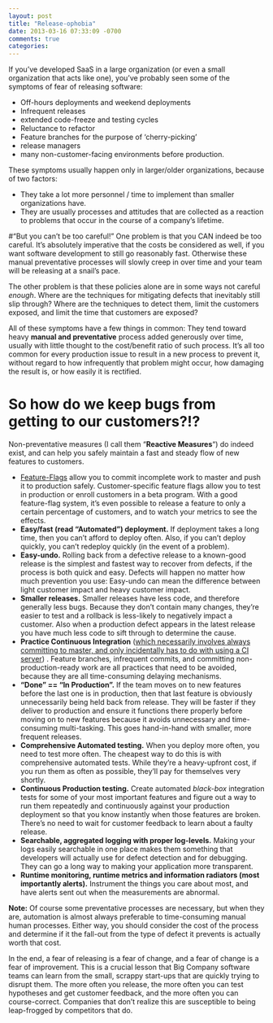 ```yaml
---
layout: post
title: "Release-ophobia"
date: 2013-03-16 07:33:09 -0700
comments: true
categories: 
---
```


If you’ve developed SaaS in a large organization (or even a small organization that acts like one), you’ve probably seen some of the symptoms of fear of releasing software:

* Off-hours deployments and weekend deployments
* Infrequent releases
* extended code-freeze and testing cycles
* Reluctance to refactor
* Feature branches for the purpose of ‘cherry-picking’
* release managers
* many non-customer-facing environments before production.

These symptoms usually happen only in larger/older organizations, because of two factors:

* They take a lot more personnel / time to implement than smaller organizations have.
* They are usually processes and attitudes that are collected as a reaction to problems that occur in the course of a company’s lifetime.

#“But you can’t be too careful!”
One problem is that you CAN indeed be too careful. It’s absolutely imperative that the costs be considered as well, if you want software development to still go reasonably fast. Otherwise these manual preventative processes will slowly creep in over time and your team will be releasing at a snail’s pace.

The other problem is that these policies alone are in some ways not careful *enough*. Where are the techniques for mitigating defects that inevitably still slip through? Where are the techniques to detect them, limit the customers exposed, and limit the time that customers are exposed?

All of these symptoms have a few things in common: They tend toward heavy **manual and preventative** process added generously over time, usually with little thought to the cost/benefit ratio of such process. It’s all too common for every production issue to result in a new process to prevent it, without regard to how infrequently that problem might occur, how damaging the result is, or how easily it is rectified.

# So how do we keep bugs from getting to our customers?!?
Non-preventative measures (I call them “**Reactive Measures**“) do indeed exist, and can help you safely maintain a fast and steady flow of new features to customers.

* [Feature-Flags](http://code.flickr.net/2009/12/02/flipping-out/) allow you to commit incomplete work to master and push it to production safely. Customer-specific feature flags allow you to test in production or enroll customers in a beta program. With a good feature-flag system, it’s even possible to release a feature to only a certain percentage of customers, and to watch your metrics to see the effects.
* **Easy/fast (read “Automated”) deployment.** If deployment takes a long time, then you can’t afford to deploy often. Also, if you can’t deploy quickly, you can’t redeploy quickly (in the event of a problem).
* **Easy-undo.** Rolling back from a defective release to a known-good release is the simplest and fastest way to recover from defects, if the process is both quick and easy. Defects will happen no matter how much prevention you use: Easy-undo can mean the difference between light customer impact and heavy customer impact.
* **Smaller releases.** Smaller releases have less code, and therefore generally less bugs. Because they don’t contain many changes, they’re easier to test and a rollback is less-likely to negatively impact a customer. Also when a production defect appears in the latest release you have much less code to sift through to determine the cause.
* **Practice Continuous Integration** ([which necessarily involves always committing to master, and only incidentally has to do with using a CI server](/blog/2012/01/03/your-team-probably-doesnt-have-the-same-dvcs-requirements-as-linus/)) . Feature branches, infrequent commits, and committing non-production-ready work are all practices that need to be avoided, because they are all time-consuming delaying mechanisms.
* **“Done” == “In Production”.** If the team moves on to new features before the last one is in production, then that last feature is obviously unnecessarily being held back from release. They will be faster if they deliver to production and ensure it functions there properly before moving on to new features because it avoids unnecessary and time-consuming multi-tasking. This goes hand-in-hand with smaller, more frequent releases.
* **Comprehensive Automated testing.** When you deploy more often, you need to test more often. The cheapest way to do this is with comprehensive automated tests. While they’re a heavy-upfront cost, if you run them as often as possible, they’ll pay for themselves very shortly.
* **Continuous Production testing.** Create automated *black-box* integration tests for some of your most important features and figure out a way to run them repeatedly and continuously against your production deployment so that you know instantly when those features are broken. There’s no need to wait for customer feedback to learn about a faulty release.
* **Searchable, aggregated logging with proper log-levels.** Making your logs easily searchable in one place makes them something that developers will actually use for defect detection and for debugging. They can go a long way to making your application more transparent.
* **Runtime monitoring, runtime metrics and information radiators (most importantly alerts).** Instrument the things you care about most, and have alerts sent out when the measurements are abnormal.

**Note:** Of course some preventative processes are necessary, but when they are, automation is almost always preferable to time-consuming manual human processes.  Either way, you should consider the cost of the process and determine if it the fall-out from the type of defect it prevents is actually worth that cost.

In the end, a fear of releasing is a fear of change, and a fear of change is a fear of improvement. This is a crucial lesson that Big Company software teams can learn from the small, scrappy start-ups that are quickly trying to disrupt them. The more often you release, the more often you can test hypotheses and get customer feedback, and the more often you can course-correct. Companies that don’t realize this are susceptible to being leap-frogged by competitors that do.
